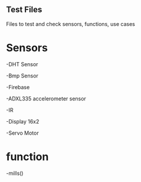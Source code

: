 ## Test Files
Files to test and check sensors, functions, use cases

# Sensors

-DHT Sensor

-Bmp Sensor

-Firebase

-ADXL335 accelerometer sensor

-IR

-Display 16x2

-Servo Motor

# function

-mills()
